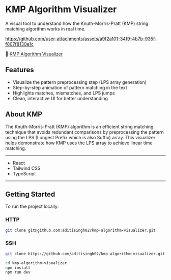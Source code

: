# KMP Algorithm Visualizer

A visual tool to understand how the Knuth-Morris-Pratt (KMP) string matching algorithm works in real time.

https://github.com/user-attachments/assets/a9f2a101-34f9-4b7b-935f-f807f8130e1c

🔗 [KMP Algorithm Visualizer](https://kmp-algorithm-visualizer.vercel.app/)

## Features

- Visualize the pattern preprocessing step (LPS array generation)
- Step-by-step animation of pattern matching in the text
- Highlights matches, mismatches, and LPS jumps
- Clean, interactive UI for better understanding


## About KMP

The Knuth-Morris-Pratt (KMP) algorithm is an efficient string matching technique that avoids redundant comparisons by preprocessing the pattern using the LPS (Longest Prefix which is also Suffix) array. This visualizer helps demonstrate how KMP uses the LPS array to achieve linear time matching.

---

- React
- Tailwind CSS
- TypeScript

---

## Getting Started
To run the project locally:

### HTTP
```bash
git clone git@github.com:aditisingh02/kmp-algorithm-visualizer.git
```

### SSH
```bash
git clone https://github.com/aditisingh02/kmp-algorithm-visualizer.git
```
```bash
cd kmp-algorithm-visualizer
npm install
npm run dev
```
